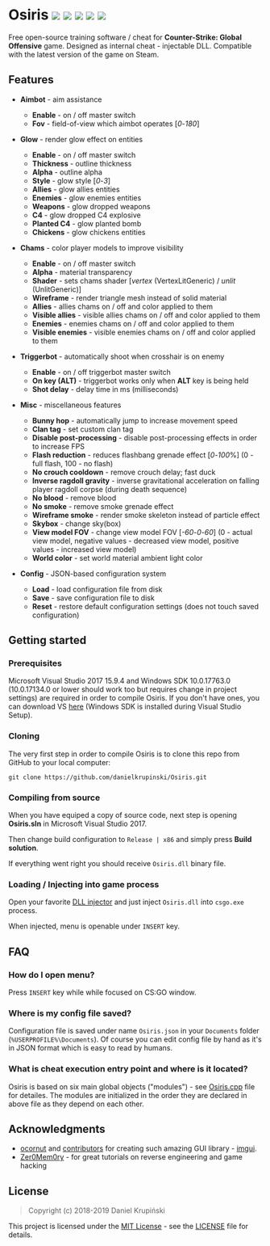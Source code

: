 # Osiris ![](https://img.shields.io/badge/language-C%2B%2B-%23f34b7d.svg) ![](https://img.shields.io/badge/game-CS%3AGO-yellow.svg) ![](https://img.shields.io/badge/platform-Windows-0078d7.svg) ![](https://img.shields.io/badge/arch-x86-red.svg) ![](https://img.shields.io/badge/license-MIT-blue.svg)

Free open-source training software / cheat for **Counter-Strike: Global Offensive** game. Designed as internal cheat - injectable DLL. Compatible with the latest version of the game on Steam.

## Features
* **Aimbot** - aim assistance
    * **Enable** - on / off master switch
    * **Fov** - field-of-view which aimbot operates [*0*-*180*]

* **Glow** - render glow effect on entities
    * **Enable** - on / off master switch
    * **Thickness** - outline thickness
    * **Alpha** - outline alpha
    * **Style** - glow style [*0*-*3*]
    * **Allies** - glow allies entities
    * **Enemies** - glow enemies entities
    * **Weapons** - glow dropped weapons
    * **C4** - glow dropped C4 explosive
    * **Planted C4** - glow planted bomb
    * **Chickens** - glow chickens entities

* **Chams** - color player models to improve visibility
    * **Enable** - on / off master switch
    * **Alpha** - material transparency
    * **Shader** - sets chams shader [*vertex* (VertexLitGeneric) / *unlit* (UnlitGeneric)]
    * **Wireframe** - render triangle mesh instead of solid material
    * **Allies** - allies chams on / off and color applied to them
    * **Visible allies** - visible allies chams on / off and color applied to them
    * **Enemies** - enemies chams on / off and color applied to them
    * **Visible enemies** - visible enemies chams on / off and color applied to them

* **Triggerbot** - automatically shoot when crosshair is on enemy
    * **Enable** - on / off triggerbot master switch
    * **On key (ALT)** - triggerbot works only when **ALT** key is being held
    * **Shot delay** - delay time in ms (milliseconds)

* **Misc** - miscellaneous features
    * **Bunny hop** - automatically jump to increase movement speed
    * **Clan tag** - set custom clan tag
    * **Disable post-processing** - disable post-processing effects in order to increase FPS
    * **Flash reduction** - reduces flashbang grenade effect [*0*-*100*%] (0 - full flash, 100 - no flash)
    * **No crouch cooldown** - remove crouch delay; fast duck
    * **Inverse ragdoll gravity** - inverse gravitational acceleration on falling player ragdoll corpse (during death sequence)
    * **No blood** - remove blood
    * **No smoke** - remove smoke grenade effect
    * **Wireframe smoke** - render smoke skeleton instead of particle effect
    * **Skybox** - change sky(box)
    * **View model FOV** - change view model FOV [*-60*-*0*-*60*] (0 - actual view model, negative values - decreased view model, positive values - increased view model)
    * **World color** - set world material ambient light color

* **Config** - JSON-based configuration system
    * **Load** - load configuration file from disk
    * **Save** - save configuration file to disk
    * **Reset** - restore default configuration settings (does not touch saved configuration)

## Getting started

### Prerequisites
Microsoft Visual Studio 2017 15.9.4 and Windows SDK 10.0.17763.0 (10.0.17134.0 or lower should work too but requires change in project settings) are required in order to compile Osiris. If you don't have ones, you can download VS [here](https://visualstudio.microsoft.com/) (Windows SDK is installed during Visual Studio Setup).

### Cloning
The very first step in order to compile Osiris is to clone this repo from GitHub to your local computer:
```
git clone https://github.com/danielkrupinski/Osiris.git
```

### Compiling from source

When you have equiped a copy of source code, next step is opening **Osiris.sln** in Microsoft Visual Studio 2017.

Then change build configuration to `Release | x86` and simply press **Build solution**.

If everything went right you should receive `Osiris.dll`  binary file.

### Loading / Injecting into game process

Open your favorite [DLL injector](https://en.wikipedia.org/wiki/DLL_injection) and just inject `Osiris.dll` into `csgo.exe` process.

When injected, menu is openable under `INSERT` key.

## FAQ

### How do I open menu?
Press `INSERT` key while while focused on CS:GO window.

### Where is my config file saved?
Configuration file is saved under name `Osiris.json` in your `Documents` folder (`%USERPROFILE%\Documents`). Of course you can edit config file by hand as it's in JSON format which is easy to read by humans.

### What is cheat execution entry point and where is it located?
Osiris is based on six main global objects ("modules") - see [Osiris.cpp](https://github.com/danielkrupinski/Osiris/blob/master/Osiris/Osiris.cpp) file for detailes. The modules are initialized in the order they are declared in above file as they depend on each other.

## Acknowledgments

* [ocornut](https://github.com/ocornut) and [contributors](https://github.com/ocornut/imgui/graphs/contributors) for creating such amazing GUI library - [imgui](https://github.com/ocornut/imgui).
* [Zer0Mem0ry](https://github.com/Zer0Mem0ry) - for great tutorials on reverse engineering and game hacking

## License

> Copyright (c) 2018-2019 Daniel Krupiński

This project is licensed under the [MIT License](https://opensource.org/licenses/mit-license.php) - see the [LICENSE](LICENSE) file for details.
